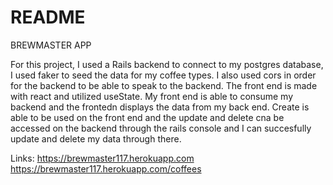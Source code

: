 # README

 BREWMASTER APP
 
For this project, I used a Rails backend to connect to my postgres database, I used faker to seed the data for my coffee types. I also used cors in order for the backend to be able to speak to the backend. The front end is made with react and utilized useState. My front end is able to consume my backend and the frontedn displays the data from my back end. Create is able to be used on the front end and the update and delete cna be accessed on the backend through the rails console and I can succesfully update and delete my data through there. 

Links:
https://brewmaster117.herokuapp.com
https://brewmaster117.herokuapp.com/coffees